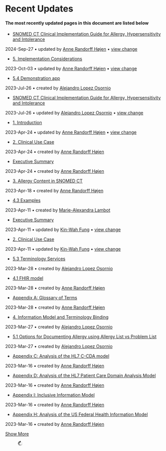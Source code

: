 # Recent Updates

#### The most recently updated pages in this document are listed below

  * [SNOMED CT Clinical Implementation Guide for Allergy, Hypersensitivity and Intolerance](180920381.html "SNOMED CT Implementation Guide for Allergy, Hypersensitivity and Intolerance")

2024-Sep-27 • updated by [Anne Randorff Højen](/display/~ahojen) • [view change](/pages/diffpagesbyversion.action?pageId=180920381&selectedPageVersions=19&selectedPageVersions=18)

  * [5\. Implementation Considerations](5.-Implementation-Considerations_180920421.html "SNOMED CT Implementation Guide for Allergy, Hypersensitivity and Intolerance")

2023-Oct-03 • updated by [Anne Randorff Højen](/display/~ahojen) • [view change](/pages/diffpagesbyversion.action?pageId=180920421&selectedPageVersions=2&selectedPageVersions=1)

  * [5.4 Demonstration app](5.4-Demonstration-app_196641450.html "SNOMED CT Implementation Guide for Allergy, Hypersensitivity and Intolerance")

2023-Jul-26 • created by [Alejandro Lopez Osornio](/display/~alopez)

  * [SNOMED CT Clinical Implementation Guide for Allergy, Hypersensitivity and Intolerance](209290483.html "SNOMED CT Implementation Guide for Allergy, Hypersensitivity and Intolerance")

2023-Jul-26 • updated by [Alejandro Lopez Osornio](/display/~alopez) • [view change](/pages/diffpagesbyversion.action?pageId=180920381&selectedPageVersions=17&selectedPageVersions=16)

  * [1\. Introduction](1.-Introduction_180920383.html "SNOMED CT Implementation Guide for Allergy, Hypersensitivity and Intolerance")

2023-Apr-24 • updated by [Anne Randorff Højen](/display/~ahojen) • [view change](/pages/diffpagesbyversion.action?pageId=180920383&selectedPageVersions=3&selectedPageVersions=2)

  * [2\. Clinical Use Case](2.-Clinical-Use-Case_180920456.html "SNOMED CT Implementation Guide for Allergy, Hypersensitivity and Intolerance")

2023-Apr-24 • created by [Anne Randorff Højen](/display/~ahojen)

  * [Executive Summary](Executive-Summary_180920454.html "SNOMED CT Implementation Guide for Allergy, Hypersensitivity and Intolerance")

2023-Apr-24 • created by [Anne Randorff Højen](/display/~ahojen)

  * [3\. Allergy Content in SNOMED CT](3.-Allergy-Content-in-SNOMED-CT_180920394.html "SNOMED CT Implementation Guide for Allergy, Hypersensitivity and Intolerance")

2023-Apr-18 • created by [Anne Randorff Højen](/display/~ahojen)

  * [4.3 Examples](4.3-Examples_180920405.html "SNOMED CT Implementation Guide for Allergy, Hypersensitivity and Intolerance")

2023-Apr-11 • created by [Marie-Alexandra Lambot](/display/~mlambot)

  * [Executive Summary](Executive-Summary_180920382.html "SNOMED CT Implementation Guide for Allergy, Hypersensitivity and Intolerance")

2023-Apr-11 • updated by [Kin-Wah Fung](/display/~kfung) • [view change](/pages/diffpagesbyversion.action?pageId=180920382&selectedPageVersions=2&selectedPageVersions=1)

  * [2\. Clinical Use Case](2.-Clinical-Use-Case_180920384.html "SNOMED CT Implementation Guide for Allergy, Hypersensitivity and Intolerance")

2023-Apr-11 • updated by [Kin-Wah Fung](/display/~kfung) • [view change](/pages/diffpagesbyversion.action?pageId=180920384&selectedPageVersions=2&selectedPageVersions=1)

  * [5.3 Terminology Services](5.3-Terminology-Services_180920424.html "SNOMED CT Implementation Guide for Allergy, Hypersensitivity and Intolerance")

2023-Mar-28 • created by [Alejandro Lopez Osornio](/display/~alopez)

  * [4.1 FHIR model](4.1-FHIR-model_180920414.html "SNOMED CT Implementation Guide for Allergy, Hypersensitivity and Intolerance")

2023-Mar-28 • created by [Anne Randorff Højen](/display/~ahojen)

  * [Appendix A: Glossary of Terms](180920433.html "SNOMED CT Implementation Guide for Allergy, Hypersensitivity and Intolerance")

2023-Mar-28 • created by [Anne Randorff Højen](/display/~ahojen)

  * [4\. Information Model and Terminology Binding](4.-Information-Model-and-Terminology-Binding_180920403.html "SNOMED CT Implementation Guide for Allergy, Hypersensitivity and Intolerance")

2023-Mar-27 • created by [Alejandro Lopez Osornio](/display/~alopez)

  * [5.1 Options for Documenting Allergy using Allergy List vs Problem List](5.1-Options-for-Documenting-Allergy-using-Allergy-List-vs-Problem-List_180920423.html "SNOMED CT Implementation Guide for Allergy, Hypersensitivity and Intolerance")

2023-Mar-27 • created by [Alejandro Lopez Osornio](/display/~alopez)

  * [Appendix C: Analysis of the HL7 C-CDA model](180920443.html "SNOMED CT Implementation Guide for Allergy, Hypersensitivity and Intolerance")

2023-Mar-16 • created by [Anne Randorff Højen](/display/~ahojen)

  * [Appendix D: Analysis of the HL7 Patient Care Domain Analysis Model](180920428.html "SNOMED CT Implementation Guide for Allergy, Hypersensitivity and Intolerance")

2023-Mar-16 • created by [Anne Randorff Højen](/display/~ahojen)

  * [Appendix I: Inclusive Information Model](180920426.html "SNOMED CT Implementation Guide for Allergy, Hypersensitivity and Intolerance")

2023-Mar-16 • created by [Anne Randorff Højen](/display/~ahojen)

  * [Appendix H: Analysis of the US Federal Health Information Model](180920440.html "SNOMED CT Implementation Guide for Allergy, Hypersensitivity and Intolerance")

2023-Mar-16 • created by [Anne Randorff Højen](/display/~ahojen)

[Show More](/plugins/recently-updated/changes.action?theme=concise&pageSize=20&startIndex=20&searchToken=339765&spaceKeys=DOCALLSIG&contentType=page)

<figure><img src="images/wait.gif" alt="Please wait" title=""></figure>
